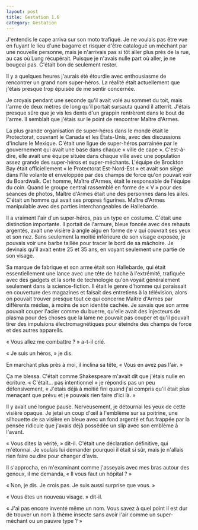 ```yaml
---
layout: post
title: Gestation 1.6
category: Gestation
---
```


J'entendis le cape arriva sur son moto trafiqué.
Je ne voulais pas être vue en fuyant le lieu d'une bagarre et risquer d'être catalogué un méchant par une nouvelle personne, mais je n'arrivais pas si tôt aller plus près de la rue, au cas où Lung récupérait.
Puisque je n'avais nulle part où aller, je ne bougeai pas.
C'était bon de seulement rester.

Il y a quelques heures j'aurais été étourdie avec enthousiasme de rencontrer un grand nom super-héros.
La réalité était actuellement que j'étais presque trop épuisée de me sentir concernée.

Je croyais pendant une seconde qu'il avait volé au sommet du toit, mais l'arme de deux mètres de long qu'il portait sursauta quand il atterrit.
J'étais presque sûre que je vis les dents d'un grappin rentrèrent dans le bout de l'arme.
Il semblait que j'étais sur le point de rencontrer Maître d'Armes.

La plus grande organisation de super-héros dans le monde était le Protectorat, couvrant le Canada et les États-Unis, avec des discussions d'inclure le Mexique.
C'était une ligue de super-héros parrainée par le gouvernement qui avait une base dans chaque « ville de cape ».
C'est-à-dire, elle avait une équipe située dans chaque ville avec une population assez grande des super-héros et super-méchants.
L'équipe de Brockton Bay était officiellement « le Protectorat Est-Nord-Est » et avait son siège dans l'île volante et enveloppée par des champs de force qu'on pouvait voir du Boardwalk.
Cet homme, Maître d'Armes, était le responsable de l'équipe du coin.
Quand le groupe central rassemblé en forme de « V » pour des séances de photos, Maître d'Armes était une des personnes dans les ailes.
C'était un homme qui avait ses propres figurines.
Maître d'Armes manipulable avec des parties interchangeables de Hallebarde.

Il a vraiment l'air d'un super-héros, pas un type en costume.
C'était une distinction importante.
Il portait de l'armure, bleue foncée avec des rehauts argentés, avait une visière à angle aigu en forme de v qui couvrait ses yeux et son nez.
Sans seulement la moitié inférieure de son visage exposée, je pouvais voir une barbe taillée pour tracer le bord de sa mâchoire.
Je devinais qu'il avait entre 25 et 35 ans, en voyant seulement une partie de son visage.

Sa marque de fabrique et son arme était son Hallebarde, qui était essentiellement une lance avec une tête de hache à l'extrémité, trafiquée avec des gadgets et la sorte de technologie qu'on voyait généralement seulement dans la science-fiction.
Il était le genre d'homme qui paraissait en couverture des magazines et faisait des entretiens à la télévision, alors on pouvait trouver presque tout ce qui concerne Maître d'Armes par différents médias, à moins de son identité cachée.
Je savais que son arme pouvait couper l'acier comme du buerre, qu'elle avait des injecteurs de plasma pour des choses que la lame ne pouvait pas couper et qu'il pouvait tirer des impulsions électromagnétiques pour éteindre des champs de force et des autres appareils.

« Vous allez me combattre ? » a-t-il crié.

« Je suis un héros, » je dis.

En marchant plus près à moi, il inclina sa tête, « Vous en avez pas l'air. »

Ça me blessa.
C'était comme Shakespeare m'avait dit que j'étais nulle en écriture.
« C'était... pas intentionnel » je répondis pas un peu défensivement, « J'étais déjà à moitié fini quand j'ai compris qu'il était plus menaçant que prévu et je pouvais rien faire d'ici là. »

Il y avait une longue pause.
Nerveusement, je détournai les yeux de cette visière opaque.
Je jetai un coup d'œil à l'emblème sur sa poitrine, une silhouette de sa visière en bleue avec un fond argenté et fus frappée par la pensée ridicule que j'avais déjà possédée un slip avec son emblème à l'avant.

« Vous dites la vérité, » dit-il.
C'était une déclaration définitive, qui m'étonnai.
Je voulais lui demander pourquoi il était si sûr, mais je n'allais rien faire ou dire pour changer d'avis.

Il s'approcha, en m'examinant comme j'asseyais avec mes bras autour des genoux, il me demanda, « Il vous faut un hôpital ? »

« Non, je dis. Je crois pas. Je suis aussi surprise que vous. »

« Vous êtes un nouveau visage. » dit-il.

« J'ai pas encore inventé même un nom.
Vous savez à quel point il est dur de trouver un nom à thème insecte sans avoir l'air comme un super-méchant ou un pauvre type ? »

